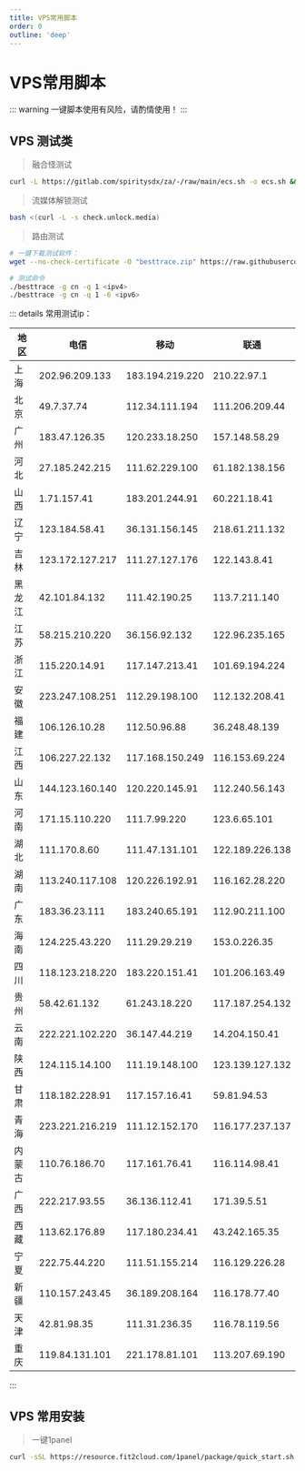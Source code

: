 ```yaml
---
title: VPS常用脚本
order: 0
outline: 'deep'
---
```


# VPS常用脚本

::: warning
一键脚本使用有风险，请酌情使用！
:::

## VPS 测试类

> 融合怪测试

```sh
curl -L https://gitlab.com/spiritysdx/za/-/raw/main/ecs.sh -o ecs.sh && chmod +x ecs.sh && bash ecs.sh
```

> 流媒体解锁测试

```sh
bash <(curl -L -s check.unlock.media)
```

> 路由测试

```sh
# 一键下载测试软件：
wget --no-check-certificate -O "besttrace.zip" https://raw.githubusercontent.com/tomdiary/besttrace/main/besttrace4linux.zip && unzip "besttrace.zip" && rm besttrace.zip besttrace32 besttrace4linux.txt besttracearm besttracebsd besttracebsd32 besttracemac && chmod +x besttrace

# 测试命令
./besttrace -g cn -q 1 <ipv4>
./besttrace -g cn -q 1 -6 <ipv6>
```

::: details 常用测试ip：

| 地区   | 电信            | 移动            | 联通           |
|--------|-----------------|-----------------|---------------|
| 上海   | 202.96.209.133  | 183.194.219.220 | 210.22.97.1   |
| 北京   | 49.7.37.74      | 112.34.111.194  | 111.206.209.44|
| 广州   | 183.47.126.35   | 120.233.18.250  | 157.148.58.29 |
| 河北   | 27.185.242.215  | 111.62.229.100  | 61.182.138.156|
| 山西   | 1.71.157.41     | 183.201.244.91  | 60.221.18.41  |
| 辽宁   | 123.184.58.41   | 36.131.156.145  | 218.61.211.132|
| 吉林   | 123.172.127.217 | 111.27.127.176  | 122.143.8.41  |
| 黑龙江 | 42.101.84.132   | 111.42.190.25   | 113.7.211.140 |
| 江苏   | 58.215.210.220  | 36.156.92.132   | 122.96.235.165|
| 浙江   | 115.220.14.91   | 117.147.213.41  | 101.69.194.224|
| 安徽   | 223.247.108.251 | 112.29.198.100  | 112.132.208.41|
| 福建   | 106.126.10.28   | 112.50.96.88    | 36.248.48.139 |
| 江西   | 106.227.22.132  | 117.168.150.249 | 116.153.69.224|
| 山东   | 144.123.160.140 | 120.220.145.91  | 112.240.56.143|
| 河南   | 171.15.110.220  | 111.7.99.220    | 123.6.65.101  |
| 湖北   | 111.170.8.60    | 111.47.131.101  | 122.189.226.138|
| 湖南   | 113.240.117.108 | 120.226.192.91  | 116.162.28.220|
| 广东   | 183.36.23.111   | 183.240.65.191  | 112.90.211.100|
| 海南   | 124.225.43.220  | 111.29.29.219   | 153.0.226.35  |
| 四川   | 118.123.218.220 | 183.220.151.41  | 101.206.163.49|
| 贵州   | 58.42.61.132    | 61.243.18.220   | 117.187.254.132|
| 云南   | 222.221.102.220 | 36.147.44.219   | 14.204.150.41 |
| 陕西   | 124.115.14.100  | 111.19.148.100  | 123.139.127.132|
| 甘肃   | 118.182.228.91  | 117.157.16.41   | 59.81.94.53   |
| 青海   | 223.221.216.219 | 111.12.152.170  | 116.177.237.137|
| 内蒙古 | 110.76.186.70   | 117.161.76.41   | 116.114.98.41 |
| 广西   | 222.217.93.55   | 36.136.112.41   | 171.39.5.51   |
| 西藏   | 113.62.176.89   | 117.180.234.41  | 43.242.165.35 |
| 宁夏   | 222.75.44.220   | 111.51.155.214  | 116.129.226.28|
| 新疆   | 110.157.243.45  | 36.189.208.164  | 116.178.77.40 |
| 天津   | 42.81.98.35     | 111.31.236.35   | 116.78.119.56 |
| 重庆   | 119.84.131.101  | 221.178.81.101  | 113.207.69.190|

:::

## VPS 常用安装

> 一键1panel

```sh
curl -sSL https://resource.fit2cloud.com/1panel/package/quick_start.sh -o quick_start.sh && sudo bash quick_start.sh
```

